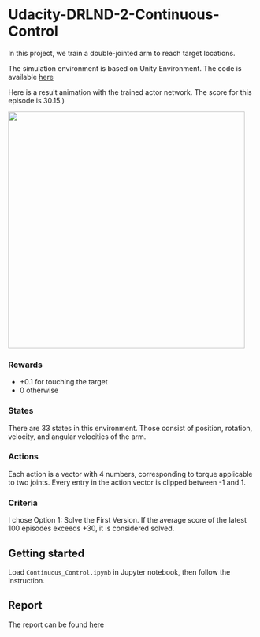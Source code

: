 # Udacity-DRLND-2-Continuous-Control

In this project, we train a double-jointed arm to reach target locations.

The simulation environment is based on Unity Environment. The code is available [here](https://github.com/udacity/deep-reinforcement-learning/tree/master/python/unityagents)

Here is a result animation with the trained actor network. The score for this episode is 30.15.)

<img src="Reacher_with_learned_weights.gif" width=480>

### Rewards
- +0.1 for touching the target
- 0 otherwise

### States
There are 33 states in this environment. Those consist of position, rotation, velocity, and angular velocities of the arm.

### Actions
Each action is a vector with 4 numbers, corresponding to torque applicable to two joints. Every entry in the action vector is clipped between -1 and 1.

### Criteria
I chose Option 1: Solve the First Version.
If the average score of the latest 100 episodes exceeds +30, it is considered solved.

## Getting started
Load `Continuous_Control.ipynb` in Jupyter notebook, then follow the instruction.

## Report
The report can be found [here](Report.md)

